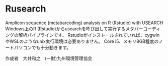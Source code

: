 # Rusearch
Amplicon sequence (metabarcoding) analysis on R (Rstudio) with USEARCH
Windows上のR (Rstudio)からusearchを呼び出して実行するメタバーコーディングの解析パイプラインです。
Rstudioがインストールされていれば、cygwinやWSLのようなunix実行環境は必要ありません。
Core i5、メモリ8GB程度のノートパソコンでも十分動きます。

作成者　大井和之　(一財)九州環境管理協会
